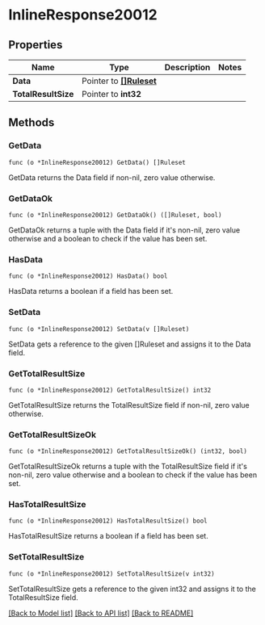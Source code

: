 # InlineResponse20012

## Properties

Name | Type | Description | Notes
------------ | ------------- | ------------- | -------------
**Data** | Pointer to [**[]Ruleset**](Ruleset.md) |  | 
**TotalResultSize** | Pointer to **int32** |  | 

## Methods

### GetData

`func (o *InlineResponse20012) GetData() []Ruleset`

GetData returns the Data field if non-nil, zero value otherwise.

### GetDataOk

`func (o *InlineResponse20012) GetDataOk() ([]Ruleset, bool)`

GetDataOk returns a tuple with the Data field if it's non-nil, zero value otherwise
and a boolean to check if the value has been set.

### HasData

`func (o *InlineResponse20012) HasData() bool`

HasData returns a boolean if a field has been set.

### SetData

`func (o *InlineResponse20012) SetData(v []Ruleset)`

SetData gets a reference to the given []Ruleset and assigns it to the Data field.

### GetTotalResultSize

`func (o *InlineResponse20012) GetTotalResultSize() int32`

GetTotalResultSize returns the TotalResultSize field if non-nil, zero value otherwise.

### GetTotalResultSizeOk

`func (o *InlineResponse20012) GetTotalResultSizeOk() (int32, bool)`

GetTotalResultSizeOk returns a tuple with the TotalResultSize field if it's non-nil, zero value otherwise
and a boolean to check if the value has been set.

### HasTotalResultSize

`func (o *InlineResponse20012) HasTotalResultSize() bool`

HasTotalResultSize returns a boolean if a field has been set.

### SetTotalResultSize

`func (o *InlineResponse20012) SetTotalResultSize(v int32)`

SetTotalResultSize gets a reference to the given int32 and assigns it to the TotalResultSize field.


[[Back to Model list]](../README.md#documentation-for-models) [[Back to API list]](../README.md#documentation-for-api-endpoints) [[Back to README]](../README.md)


